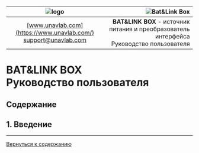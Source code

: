 | ![logo](https://ucnl.github.io/documentation/sm_logo.png) | ![Bat&Link Box](https://ucnl.github.io/documentation/batnlinkbox.png) |
| :---: | ---: |
| [www.unavlab.com](https://www.unavlab.com/) <br/> [support@unavlab.com](mailto:support@unavlab.com) | **BAT&LINK BOX** - источник питания и преобразователь интерфейса <br/> Руководство пользователя |

# BAT&LINK BOX <br/> Руководство пользователя

<div style="page-break-after: always;"></div>

## Содержание


<div style="page-break-after: always;"></div>


## 1. Введение



















_____________
[Вернуться к содержанию](#%D1%81%D0%BE%D0%B4%D0%B5%D1%80%D0%B6%D0%B0%D0%BD%D0%B8%D0%B5)
